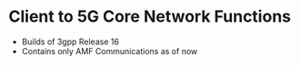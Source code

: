 # Client to 5G Core Network Functions

 - Builds of 3gpp Release 16
 - Contains only AMF Communications as of now

